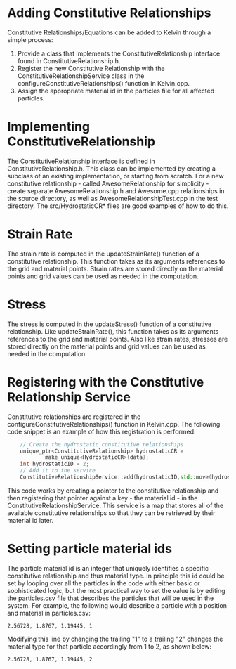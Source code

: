 Adding Constitutive Relationships
=

Constitutive Relationships/Equations can be added to Kelvin through a simple process:
1) Provide a class that implements the ConstitutiveRelationship interface found in ConstitutiveRelationship.h.
2) Register the new Constitutive Relationship with the ConstitutiveRelationshipService class in the configureConstitutiveRelationships() function in Kelvin.cpp.
3) Assign the appropriate material id in the particles file for all affected particles.

Implementing ConstitutiveRelationship
==

The ConstitutiveRelationship interface is defined in ConstitutiveRelationship.h. This class can be implemented by creating a subclass of an existing implementation, or starting from scratch. For a new constitutive relationship - called AwesomeRelationship for simplicity - create separate AwesomeRelationship.h and Awesome.cpp relationships in the source directory, as well as AwesomeRelationshipTest.cpp in the test directory. The src/HydrostaticCR* files are good examples of how to do this.

Strain Rate
===

The strain rate is computed in the updateStrainRate() function of a constitutive relationship. This function takes as its arguments references to the grid and material points. Strain rates are stored directly on the material points and grid values can be used as needed in the computation.

Stress
===

The stress is computed in the updateStress() function of a constitutive relationship. Like updateStrainRate(), this function takes as its arguments references to the grid and material points. Also like strain rates, stresses are stored directly on the material points and grid values can be used as needed in the computation.

Registering with the Constitutive Relationship Service
==

Constitutive relationships are registered in the configureConstitutiveRelationships() function in Kelvin.cpp. The following code snippet is an example of how this registration is performed:
```cpp
	// Create the hydrostatic constitutive relationships
	unique_ptr<ConstitutiveRelationship> hydrostaticCR =
			make_unique<HydrostaticCR>(data);
	int hydrostaticID = 2;
	// Add it to the service
	ConstitutiveRelationshipService::add(hydrostaticID,std::move(hydrostaticCR));
```
This code works by creating a pointer to the constitutive relationship and then registering that pointer against a key - the material id - in the ConstitutiveRelationshipService. This service is a map that stores all of the available constitutive relationships so that they can be retrieved by their material id later.

Setting particle material ids
==

The particle material id is an integer that uniquely identifies a specific constitutive relationship and thus material type. In principle this id could be set by looping over all the particles in the code with either basic or sophisticated logic, but the most practical way to set the value is by editing the particles.csv file that describes the particles that will be used in the system. For example, the following would describe a particle with a position and material in particles.csv:
```
2.56728, 1.8767, 1.19445, 1
```
Modifying this line by changing the trailing "1" to a trailing "2" changes the material type for that particle accordingly from 1 to 2, as shown below:
```
2.56728, 1.8767, 1.19445, 2
```